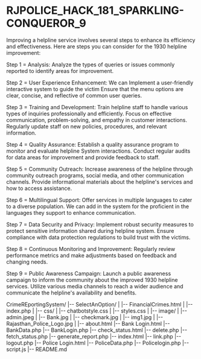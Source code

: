 # RJPOLICE_HACK_181_SPARKLING-CONQUEROR_9

Improving a helpline service involves several steps to enhance its efficiency and effectiveness. Here are steps you can consider for the 1930 helpline improvement:

Step 1 = Analysis:
          Analyze the types of queries or issues commonly reported to identify areas for improvement.
          
Step 2 = User Experience Enhancement:
          We can Implement a user-friendly interactive system to guide the victim
          Ensure that the menu options are clear, concise, and reflective of common user queries.

Step 3 = Training and Development:
          Train helpline staff to handle various types of inquiries professionally and efficiently.
          Focus on effective communication, problem-solving, and empathy in customer interactions.
          Regularly update staff on new policies, procedures, and relevant information.
          
Step 4 = Quality Assurance:
          Establish a quality assurance program to monitor and evaluate helpline System interactions.
          Conduct regular audits for data areas for improvement and provide feedback to staff.

Step 5 = Community Outreach:
          Increase awareness of the helpline through community outreach programs, social media, and other communication channels.
          Provide informational materials about the helpline's services and how to access assistance.

Step 6 = Multilingual Support:
          Offer services in multiple languages to cater to a diverse population.
          We can add in the system for the proficient in the languages they support to enhance communication.

Step 7 = Data Security and Privacy:
          Implement robust security measures to protect sensitive information shared during helpline system.
          Ensure compliance with data protection regulations to build trust with the victims.

Step 8 = Continuous Monitoring and Improvement:
          Regularly review performance metrics and make adjustments based on feedback and changing needs.

Step 9 = Public Awareness Campaign:
          Launch a public awareness campaign to inform the community about the improved 1930 helpline services.
          Utilize various media channels to reach a wider audience and communicate the helpline's availability and benefits.



CrimeREportingSystem/
|-- SelectAnOption/
|   |-- FinancialCrimes.html
|   |-- index.php
|
|-- css/
|   |-- chatbotstyle.css
|   |-- styles.css
|
|-- image/
|   |-- admin.jpeg
|   |-- Bank.jpg
|   |-- checkmark.jpg
|   |-- img1.jpg
|   |-- Rajasthan_Police_Logo.jpg
|
|-- about.html
|-- Bank Login.html
|-- BankData.php
|-- BankLogin.php
|-- check_status.html
|-- delete.php
|-- fetch_status.php
|-- generate_report.php
|-- index.html
|-- link.php
|-- logout.php
|-- Police Login.html
|-- PoliceData.php
|-- Policelogin.php
|-- script.js
|-- README.md
